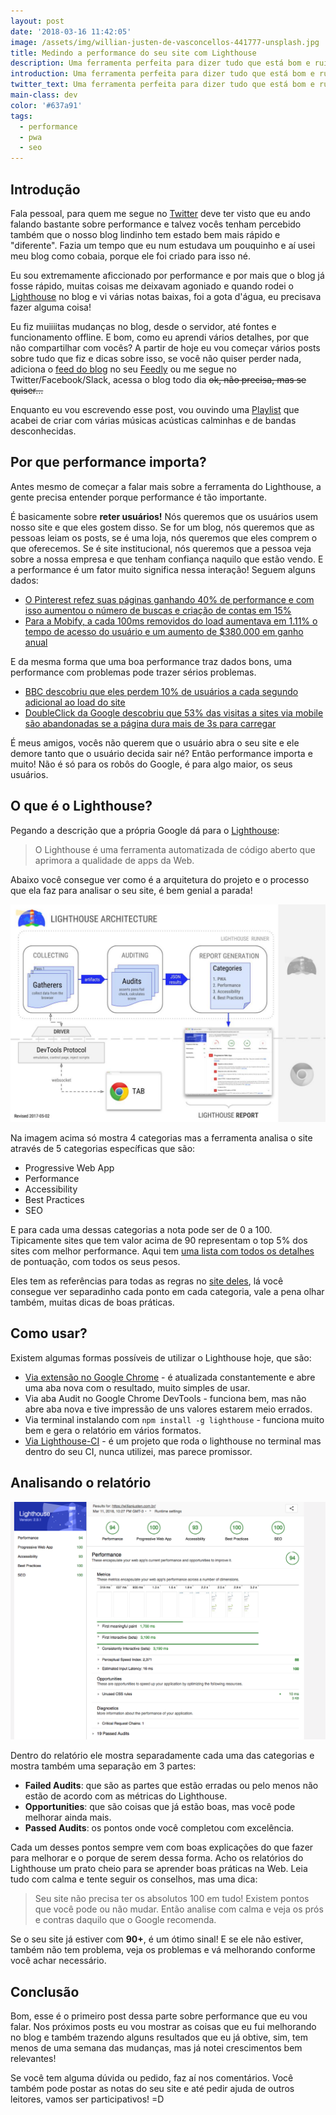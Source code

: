 ```yaml
---
layout: post
date: '2018-03-16 11:42:05'
image: /assets/img/willian-justen-de-vasconcellos-441777-unsplash.jpg
title: Medindo a performance do seu site com Lighthouse
description: Uma ferramenta perfeita para dizer tudo que está bom e ruim no seu site.
introduction: Uma ferramenta perfeita para dizer tudo que está bom e ruim no seu site.
twitter_text: Uma ferramenta perfeita para dizer tudo que está bom e ruim no seu site.
main-class: dev
color: '#637a91'
tags:
  - performance
  - pwa
  - seo
---
```

## Introdução

Fala pessoal, para quem me segue no [Twitter](https://twitter.com/Willian_justen) deve ter visto que eu ando falando bastante sobre performance e talvez vocês tenham percebido também que o nosso blog lindinho tem estado bem mais rápido e "diferente". Fazia um tempo que eu num estudava um pouquinho e aí usei meu blog como cobaia, porque ele foi criado para isso né.

Eu sou extremamente aficcionado por performance e por mais que o blog já fosse rápido, muitas coisas me deixavam agoniado e quando rodei o [Lighthouse](https://developers.google.com/web/tools/lighthouse/) no blog e vi várias notas baixas, foi a gota d'água, eu precisava fazer alguma coisa!

Eu fiz muiiiitas mudanças no blog, desde o servidor, até fontes e funcionamento offline. E bom, como eu aprendi vários detalhes, por que não compartilhar com vocês? A partir de hoje eu vou começar vários posts sobre tudo que fiz e dicas sobre isso, se você não quiser perder nada, adiciona o [feed do blog](https://willianjusten.com.br/feed.xml) no seu [Feedly](https://feedly.com/) ou me segue no Twitter/Facebook/Slack, acessa o blog todo dia <s>ok, não precisa, mas se quiser...</s>

Enquanto eu vou escrevendo esse post, vou ouvindo uma [Playlist](https://open.spotify.com/user/willianjusten/playlist/31qxv1gv7rMf9S3BFcHBob?si=zDTUBl4PQX-RFvFCMvlOfg) que acabei de criar com várias músicas acústicas calminhas e de bandas desconhecidas.

## Por que performance importa?

Antes mesmo de começar a falar mais sobre a ferramenta do Lighthouse, a gente precisa entender porque performance é tão importante.

É basicamente sobre **reter usuários!** Nós queremos que os usuários usem nosso site e que eles gostem disso. Se for um blog, nós queremos que as pessoas leiam os posts, se é uma loja, nós queremos que eles comprem o que oferecemos. Se é site institucional, nós queremos que a pessoa veja sobre a nossa empresa e que tenham confiança naquilo que estão vendo. E a performance é um fator muito significa nessa interação! Seguem alguns dados:

* [O Pinterest refez suas páginas ganhando 40% de performance e com isso aumentou o número de buscas e criação de contas em 15%](https://medium.com/@Pinterest_Engineering/driving-user-growth-with-performance-improvements-cfc50dafadd7)
* [Para a Mobify, a cada 100ms removidos do load aumentava em 1.11% o tempo de acesso do usuário e um aumento de $380.000 em ganho anual](http://resources.mobify.com/2016-Q2-mobile-insights-benchmark-report.html)

E da mesma forma que uma boa performance traz dados bons, uma performance com problemas pode trazer sérios problemas.

* [BBC descobriu que eles perdem 10% de usuários a cada segundo adicional ao load do site](https://www.creativebloq.com/features/how-the-bbc-builds-websites-that-scale)
* [DoubleClick da Google descobriu que 53% das visitas a sites via mobile são abandonadas se a página dura mais de 3s para carregar](https://www.doubleclickbygoogle.com/articles/mobile-speed-matters/)

É meus amigos, vocês não querem que o usuário abra o seu site e ele demore tanto que o usuário decida sair né? Então performance importa e muito! Não é só para os robôs do Google, é para algo maior, os seus usuários.

## O que é o Lighthouse?

Pegando a descrição que a própria Google dá para o [Lighthouse](https://developers.google.com/web/tools/lighthouse/):

> O Lighthouse é uma ferramenta automatizada de código aberto que aprimora a qualidade de apps da Web.

Abaixo você consegue ver como é a arquitetura do projeto e o processo que ela faz para analisar o seu site, é bem genial a parada!

![Arquitetura](https://raw.githubusercontent.com/GoogleChrome/lighthouse/master/assets/architecture.jpg)

Na imagem acima só mostra 4 categorias mas a ferramenta analisa o site através de 5 categorias específicas que são:

* Progressive Web App
* Performance
* Accessibility
* Best Practices
* SEO

E para cada uma dessas categorias a nota pode ser de 0 a 100. Tipicamente sites que tem valor acima de 90 representam o top 5% dos sites com melhor performance. Aqui tem [uma lista com todos os detalhes](https://docs.google.com/spreadsheets/d/1dXH-bXX3gxqqpD1f7rp6ImSOhobsT1gn_GQ2fGZp8UU/edit?ts=59fb61d2#gid=0) de pontuação, com todos os seus pesos.

Eles tem as referências para todas as regras no [site deles](https://developers.google.com/web/tools/lighthouse/scoring), lá você consegue ver separadinho cada ponto em cada categoria, vale a pena olhar também, muitas dicas de boas práticas.

## Como usar?

Existem algumas formas possíveis de utilizar o Lighthouse hoje, que são:

* [Via extensão no Google Chrome](https://chrome.google.com/webstore/detail/lighthouse/blipmdconlkpinefehnmjammfjpmpbjk) - é atualizada constantemente e abre uma aba nova com o resultado, muito simples de usar.
* Via aba Audit no Google Chrome DevTools - funciona bem, mas não abre aba nova e tive impressão de uns valores estarem meio errados.
* Via terminal instalando com `npm install -g lighthouse` - funciona muito bem e gera o relatório em vários formatos.
* [Via Lighthouse-CI](https://github.com/ebidel/lighthouse-ci) - é um projeto que roda o lighthouse no terminal mas dentro do seu CI, nunca utilizei, mas parece promissor.

## Analisando o relatório

![Relatório do Lighthouse](/assets/img/relatorio-lighthouse.png)

Dentro do relatório ele mostra separadamente cada uma das categorias e mostra também uma separação em 3 partes:

* **Failed Audits**: que são as partes que estão erradas ou pelo menos não estão de acordo com as métricas do Lighthouse.
* **Opportunities**: que são coisas que já estão boas, mas você pode melhorar ainda mais.
* **Passed Audits**: os pontos onde você completou com excelência.

Cada um desses pontos sempre vem com boas explicações do que fazer para melhorar e o porque de serem dessa forma. Acho os relatórios do Lighthouse um prato cheio para se aprender boas práticas na Web. Leia tudo com calma e tente seguir os conselhos, mas uma dica:

> Seu site não precisa ter os absolutos 100 em tudo! Existem pontos que você pode ou não mudar. Então analise com calma e veja os prós e contras daquilo que o Google recomenda.

Se o seu site já estiver com **90+**, é um ótimo sinal! E se ele não estiver, também não tem problema, veja os problemas e vá melhorando conforme você achar necessário. 

## Conclusão

Bom, esse é o primeiro post dessa parte sobre performance que eu vou falar. Nos próximos posts eu vou mostrar as coisas que eu fui melhorando no blog e também trazendo alguns resultados que eu já obtive, sim, tem menos de uma semana das mudanças, mas já notei crescimentos bem relevantes!

Se você tem alguma dúvida ou pedido, faz aí nos comentários. Você também pode postar as notas do seu site e até pedir ajuda de outros leitores, vamos ser participativos! =D
